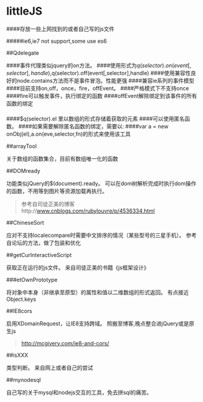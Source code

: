 # littleJS



####存放一些上网找到的或者自己写的js文件

#####ie6,ie7 not support,some use es6

##Qdelegate

####事件代理类似jquery的on方法。
####使用形式为$q(selector).on(event[,selector],handle),$q(selector).off(event[,selector],handle)
####使用兼容性良好的node.contains方法而不是事件冒泡。性能更强
####兼容ie系列的事件模型
####目前支持on,off，once，fire，offEvent。
####严格模式下不支持once
####fire可以触发事件，执行绑定的函数
####offEvent解除绑定到该事件的所有函数的绑定
####
####$q(selector).el 里以数组的形式存储着获取的元素
####可以使用匿名函数。
####如果需要解除匿名函数的绑定，需要以:
####var a = new onObj(el),a.on(eve,selector,fn)的形式来使用该工具


##arrayTool 

关于数组的函数集合，目前有数组唯一化的函数



##DOMready

功能类似jQuery的$(document).ready。
可以在dom树解析完成时执行dom操作的函数，不用等到图片等资源加载再执行。

>参考自司徒正美的博客http://www.cnblogs.com/rubylouvre/p/4536334.html



##ChineseSort

应对不支持localecompare时需要中文排序的情况（某些型号的三星手机）。
参考自论坛的方法，做了包装和优化



##getCurInteractiveScript

获取正在运行的js文件。
来自司徒正美的书籍《js框架设计》



###etOwnPrototype

将对象中本身（非继承至原型）的属性和值以二维数组的形式返回。
有点接近Object.keys



##IE8cors

启用XDomainRequest，让IE8支持跨域。
照搬至博客,晚点整合进jQuery或是原生js

>http://mcgivery.com/ie8-and-cors/



##isXXX

类型判断。
来自网上或者自己的尝试



##mynodesql

自己写的关于mysql和nodejs交互的工具，免去拼sql的痛苦。





